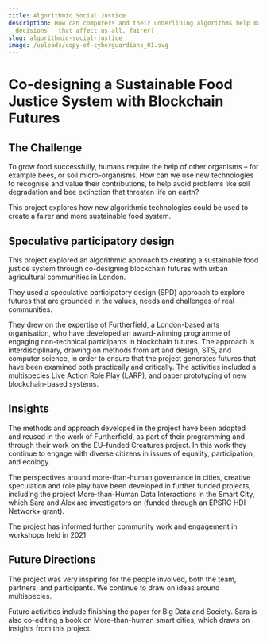 ```yaml
---
title: Algorithmic Social Justice
description: How can computers and their underlining algorithms help make the
  decisions   that affect us all, fairer?
slug: algorithmic-social-justice
image: /uploads/copy-of-cyberguardians_01.svg
---
```

# Co-designing a Sustainable Food Justice System with Blockchain Futures

## The Challenge

To grow food successfully, humans require the help of other organisms – for example bees, or soil micro-organisms. How can we use new technologies to recognise and value their contributions, to help avoid problems like soil degradation and bee extinction that threaten life on earth?

This project explores how new algorithmic technologies could be used to create a fairer and more sustainable food system.

## Speculative participatory design

This project explored an algorithmic approach to creating a sustainable food justice system through co-designing blockchain futures with urban agricultural communities in London.

They used a speculative participatory design (SPD) approach to explore futures that are grounded in the values, needs and challenges of real communities.

They drew on the expertise of Furtherfield, a London-based arts organisation, who have developed an award-winning programme of engaging non-technical participants in blockchain futures. The approach is interdisciplinary, drawing on methods from art and design, STS, and computer science, in order to ensure that the project generates futures that have been examined both practically and critically. The activities included a multispecies Live Action Role Play (LARP), and paper prototyping of new blockchain-based systems.

## Insights

The methods and approach developed in the project have been adopted and reused in the work of Furtherfield, as part of their programming and through their work on the EU-funded Creatures project. In this work they continue to engage with diverse citizens in issues of equality, participation, and ecology.

The perspectives around more-than-human governance in cities, creative speculation and role play have been developed in further funded projects, including the project More-than-Human Data Interactions in the Smart City, which Sara and Alex are investigators on (funded through an EPSRC HDI Network+ grant).

The project has informed further community work and engagement in workshops held in 2021.

## Future Directions

The project was very inspiring for the people involved, both the team, partners, and participants. We continue to draw on ideas around multispecies.

Future activities include finishing the paper for Big Data and Society. Sara is also co-editing a book on More-than-human smart cities, which draws on insights from this project.